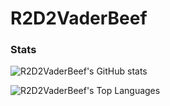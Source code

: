# R2D2VaderBeef

### Stats
![R2D2VaderBeef's GitHub stats](https://github-readme-stats.vercel.app/api?username=r2d2vaderbeef&show_icons=true&theme=highcontrast&count_private=true)

![R2D2VaderBeef's Top Languages](https://github-readme-stats.vercel.app/api/top-langs/?username=r2d2vaderbeef&layout=compact&theme=highcontrast)
